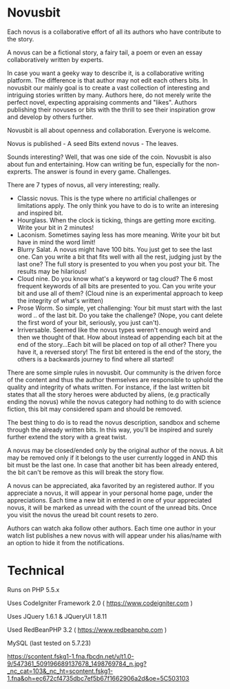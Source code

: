 # Novusbit
Each novus is a collaborative effort of all its authors who have contribute to the story. 
 
A novus can be a fictional story, a fairy tail, a poem or even an essay collaboratively written by experts.
 
In case you want a geeky way to describe it, is a collaborative writing platform. The difference is that author may not edit each others bits. In novusbit our mainly goal is to create a vast collection of interesting and intriguing stories written by many. Authors here, do not merely write the perfect novel, expecting appraising comments and "likes". Authors publishing their novuses or bits with the thrill to see their inspiration grow and develop by others further.
 
Novusbit is all about openness and collaboration. Everyone is welcome.
 
 
Novus is published - A seed 
Bits extend novus - The leaves.
 
Sounds interesting? Well, that was one side of the coin. Novusbit is also about fun and entertaining.
How can writing be fun, especially for the non-exprerts. The answer is found in every game.
Challenges.
 
There are 7 types of novus, all very interesting; really.
- Classic novus. This is the type where no artificial challenges or limitations apply. The only think you have to do is to write an interesing and inspired bit.
- Hourglass. When the clock is ticking, things are getting more exciting. Write your bit in 2 minutes!
- Laconism. Sometimes saying less has more meaning. Write your bit but have in mind the word limit!
- Blurry Salat. A novus might have 100 bits. You just get to see the last one. Can you write a bit that fits well with all the rest, judging just by the last one? The full story is presented to you when you post your bit. The results may be hilarious! 
- Cloud nine. Do you know what's a keyword or tag cloud? The 6 most frequent keywords of all bits are presented to you. Can you write your bit and use all of them? (Cloud nine is an experimental approach to keep the integrity of what's written)
- Prose Worm. So simple, yet challenging: Your bit must start with the last word .. of the last bit. Do you take the challenge? (Nope, you cant delete the first word of your bit, seriously, you just can't).
- Irriversable. Seemed like the novus types weren't enough weird and then we thought of that. How about instead of appending each bit at the end of the story...Each bit will be placed on top of all other? There you have it, a reversed story! The first bit entered is the end of the story, the others is a backwards journey to find where all started!
 
 
 
 
There are some simple rules in novusbit. Our community is the driven force of the content and thus the author themselves are responsible to uphold the quality and integrity of whats written. For instance, if the last written bit states that all the story heroes were abducted by aliens, (e.g practically ending the novus) while the novus category had nothing to do with science fiction, this bit may considered spam and should be removed.
 
The best thing to do is to read the novus description, sandbox and scheme through the already written bits. In this way, you'll be inspired and surely further extend the story with a great twist.
 
A novus may be closed/ended only by the original author of the novus. A bit may be removed only if it belongs to the user currently logged in AND this bit must be the last one. In case that another bit has been already entered, the bit can't be remove as this will break the story flow.
 
A novus can be appreciated, aka favorited by an registered author. If you appreciate a novus, it will appear in your personal home page, under the appreciations. Each time a new bit in entered in one of your appreciated novus, it will be marked as unread with the count of the unread bits. Once you visit the novus the uread bit count resets to zero.
 
Authors can watch aka follow other authors. Each time one author in your watch list publishes a new novus with will appear under his alias/name with an option to hide it from the notifications.

# Technical

Runs on PHP 5.5.x

Uses CodeIgniter Framework 2.0 ( https://www.codeigniter.com )

Uses JQuery 1.6.1 & JQueryUI 1.8.11

Used RedBeanPHP 3.2 ( https://www.redbeanphp.com )

MySQL (last tested on 5.7.23)


https://scontent.fskg1-1.fna.fbcdn.net/v/t1.0-9/547361_509196689137678_1498769784_n.jpg?_nc_cat=103&_nc_ht=scontent.fskg1-1.fna&oh=ec672cf4735dbc7ef5b67f1662906a2d&oe=5C503103
